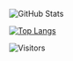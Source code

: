 
![GitHub Stats](https://github-readme-stats.vercel.app/api?username=Dim1xs&theme=dark) 

[![Top Langs](https://github-readme-stats.vercel.app/api/top-langs/?username=Dim1xs&layout=donut&theme=dark)](https://github.com/anuraghazra/github-readme-stats)

<img alt="Visitors" src="https://visitor-badge.laobi.icu/badge?page_id=${your.username}"/>
